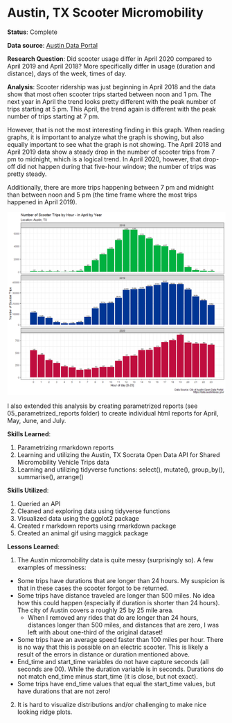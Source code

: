 # Austin, TX Scooter Micromobility

<b>Status</b>: Complete

<b>Data source</b>: [Austin Data Portal](https://data.austintexas.gov/Transportation-and-Mobility/Shared-Micromobility-Vehicle-Trips/7d8e-dm7r)

<b>Research Question</b>: Did scooter usage differ in April 2020 compared to April 2019 and April 2018? More specifically differ in usage (duration and distance), days of the week, times of day.

<b> Analysis</b>: Scooter ridership was just beginning in April 2018 and the data show that most often scooter trips started between noon and 1 pm. The next year in April the trend looks pretty different with the peak number of trips starting at 5 pm. This April, the trend again is different with the peak number of trips starting at 7 pm.

However, that is not the most interesting finding in this graph. When reading graphs, it is important to analyze what the graph is showing, but also equally important to see what the graph is not showing. The April 2018 and April 2019 data show a steady drop in the number of scooter trips from 7 pm to midnight, which is a logical trend. In April 2020, however, that drop-off did not happen during that five-hour window; the number of trips was pretty steady.

Additionally, there are more trips happening between 7 pm and midnight than between noon and 5 pm (the time frame where the most trips happened in April 2019). 

![Graph](/graphics/04_april_by_hour.png)

I also extended this analysis by creating parametrized reports (see 05_parametrized_reports folder) to create individual html reports for April, May, June, and July.

<b>Skills Learned</b>:
1. Parametrizing rmarkdown reports
2. Learning and utilizing the Austin, TX Socrata Open Data API for Shared Micromobility Vehicle Trips data
3. Learning and utilizing tidyverse functions: select(), mutate(), group_by(), summarise(), arrange()

<b>Skills Utilized</b>:
1. Queried an API
2. Cleaned and exploring data using tidyverse functions
3. Visualized data using the ggplot2 package
4. Created r markdown reports using rmarkdown package
5. Created an animal gif using maggick package

<b>Lessons Learned</b>:
1. The Austin micromobility data is quite messy (surprisingly so). A few examples of messiness:
  - Some trips have durations that are longer than 24 hours. My suspicion is that in these cases the scooter forgot to be returned.
  - Some trips have distance traveled are longer than 500 miles. No idea how this could happen (especially if duration is shorter than 24 hours). The city of Austin covers a roughly 25 by 25 mile area. 
    - When I removed any rides that do are longer than 24 hours, distances longer than 500 miles, and distances that are zero, I was left with about one-third of the original dataset!
  - Some trips have an average speed faster than 100 miles per hour. There is no way that this is possible on an electric scooter. This is likely a result of the errors in distance or duration mentioned above. 
  - End_time and start_time variables do not have capture seconds (all seconds are 00). While the duration variable is in seconds. Durations do not match end_time minus start_time (it is close, but not exact). 
  - Some trips have end_time values that equal the start_time values, but have durations that are not zero!
2. It is hard to visualize distributions and/or challenging to make nice looking ridge plots.
